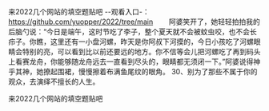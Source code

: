 来2022几个网站的填空题贴吧
--观看入口-：https://github.com/yuopper/2022/tree/main
　　阿婆笑开了，她轻轻拍拍我的后脑勺说：“今日是端午，这时节吃了李子，整个夏天就不会被蚊虫咬，也不会长疖子。你瞧，这里还有一小盘河螺，昨天是你阿叔下河摸的，今日小孩吃了河螺眼睛会特别的亮，可以看到比以前还要远的地方。你不信等会儿把河螺吃了再到码头上看赛龙舟，你能够随龙舟远去一直看到尽头的，眼睛都无须闭一下。”阿婆说得神乎其神，她撩起围裙，慢慢擦着布满鱼尾纹的眼角。
	30、别为了那些不属于你的观众，去演绎不擅长的人生。

来2022几个网站的填空题贴吧
